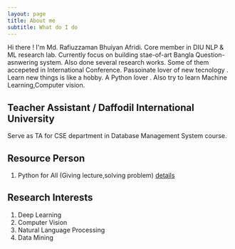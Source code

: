 ```yaml
---
layout: page
title: About me
subtitle: What do I do
---
```


Hi there ! I'm Md. Rafiuzzaman Bhuiyan Afridi. Core member in DIU NLP & ML research lab. Currently focus on building stae-of-art Bangla Question-asnwering system. Also done several research works. Some of them accepeted in International Conference. Passoinate lover of new tecnology . Learn new things is like a hobby. A Python lover . Also try to learn Machine Learning,Computer vision. 

## Teacher Assistant / Daffodil International University
Serve as TA for CSE department in Database Management System course. 

## Resource Person
1. Python for All (Giving lecture,solving problem) [details](https://www.facebook.com/groups/191702245271190/about/)

## Research Interests
1. Deep Learning
2. Computer Vision
3. Natural Language Processing
4. Data Mining




